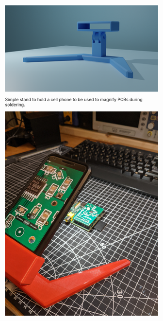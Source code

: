 ![Render](assets/render.png)

Simple stand to hold a cell phone to be used to magnify PCBs during soldering.

![Stand](assets/stand.jpg)
